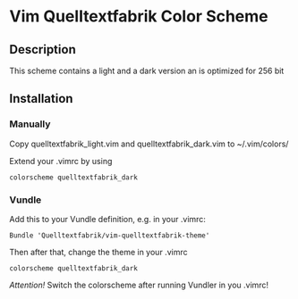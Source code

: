 # Vim Quelltextfabrik Color Scheme
## Description
This scheme contains a light and a dark version an is optimized for 256 bit

## Installation
### Manually
Copy quelltextfabrik_light.vim and quelltextfabrik_dark.vim to ~/.vim/colors/

Extend your .vimrc by using

    colorscheme quelltextfabrik_dark

### Vundle
Add this to your Vundle definition, e.g. in your .vimrc:

    Bundle 'Quelltextfabrik/vim-quelltextfabrik-theme'

Then after that, change the theme in your .vimrc

    colorscheme quelltextfabrik_dark

_Attention!_ Switch the colorscheme after running Vundler in you .vimrc!

